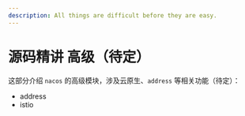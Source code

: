 ```yaml
---
description: All things are difficult before they are easy.
---
```


# 源码精讲 高级（待定）

这部分介绍 `nacos` 的高级模块，涉及云原生、`address` 等相关功能（待定）：

* address
* istio

